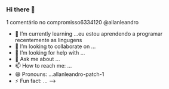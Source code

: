 ### Hi there 👋

<!--
**allanleandro/allanleandro** is a ✨ _special_ ✨ repository because its `README.md` (this file) appears on your GitHub profile.

Here are some ideas to get you started:

- 🔭 I’m currently working on ...eu estou enteressado  em aprender e progamar  e novas linguagens  estou trabalhando em...
- 🌱 Atualmente estou aprendendoes    estou aprendendo   novas linguagens 

- 👯 Estou procurando colaborar em...novas loinguagens alura 
- 🤔 Estou procurando da com...javascripyth smmchiss 
- 💬 Pergunte-me sobre ...
- 📫 Como chegar até mim: ...chegando 
- 😄 Pronomes: ...portugues 

- ⚡ Curiosidade: ...
-->
1 comentário no compromisso6334120
@allanleandro

- 🌱 I’m currently learning ...eu estou aprendendo a programar recentemente as lingugens 
- 👯 I’m looking to collaborate on ...
- 🤔 I’m looking for help with ...
- 💬 Ask me about ...
- 📫 How to reach me: ...
- 😄 Pronouns: ...allanleandro-patch-1
- ⚡ Fun fact: ...
-->

